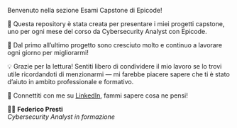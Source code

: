 Benvenuto nella sezione Esami Capstone di Epicode!

📁 Questa repository è stata creata per presentare i miei progetti capstone, uno per ogni mese del corso da Cybersecurity Analyst con Epicode.

🚀 Dal primo all’ultimo progetto sono cresciuto molto e continuo a lavorare ogni giorno per migliorarmi!

💡 Grazie per la lettura!
Sentiti libero di condividere il mio lavoro se lo trovi utile ricordandoti di menzionarmi — mi farebbe piacere sapere che ti è stato d’aiuto in ambito professionale e formativo.

🔗 Connettiti con me su [LinkedIn](https://www.linkedin.com/in/federico-presti/), fammi sapere cosa ne pensi!

👨‍💻 **Federico Presti**  
*Cybersecurity Analyst in formazione*
